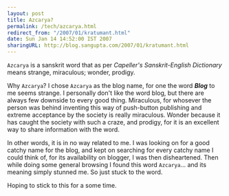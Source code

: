 ```yaml
---
layout: post
title: Azcarya?
permalink: /tech/azcarya.html
redirect_from: "/2007/01/kratumant.html"
date: Sun Jan 14 14:52:00 IST 2007
sharingURL: http://blog.sangupta.com/2007/01/kratumant.html
---
```


`Azcarya` is a sanskrit word that as per <em>Capeller's Sanskrit-English Dictionary</em> means 
strange, miraculous; wonder, prodigy.

<!-- break here -->

Why `Azcarya`? I chose `Azcarya` as the blog name, for one the word <strong><em>Blog</em></strong> to me 
seems strange. I personally don't like the word blog, but there are always few downside to every good 
thing. Miraculous, for whosever the person was behind inventing this way of push-button publishing and 
extreme acceptance by the society is really miraculous. Wonder because it has caught the society with such 
a craze, and prodigy, for it is an excellent way to share information with the word.

In other words, it is in no way related to me. I was looking on for a good catchy name for the blog, and 
kept on searching for every catchy name I could think of, for its availability on blogger, I was then 
disheartened. Then while doing some general browsing I found this word `Azcarya`... and its meaning 
simply stunned me. So just stuck to the word.

Hoping to stick to this for a some time.
